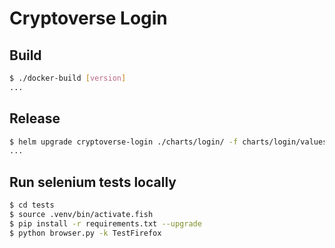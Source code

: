 # Cryptoverse Login

## Build

```bash
$ ./docker-build [version]
...
```

## Release

```bash
$ helm upgrade cryptoverse-login ./charts/login/ -f charts/login/values.prod.yaml -n cryptoverse-login --install
...
```

## Run selenium tests locally

```bash
$ cd tests
$ source .venv/bin/activate.fish
$ pip install -r requirements.txt --upgrade
$ python browser.py -k TestFirefox
```
